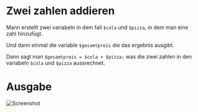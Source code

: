# Zwei zahlen addieren

Mann erstellt zwei variabeln in dem fall `$cola` und `$pizza`, in dem man eine zahl hinzufügt.

Und dann einmal die variable `$gesamtpreis` die das ergebnis ausgibt.

Dann sagt man `$gesamtpreis = $cola + $pizza;` was die zwei zahlen in den variabeln `$cola` und `$pizza` aussrechnet.

# Ausgabe 

![Screenshot](https://github.com/crydotsnake/php-lern-prozess/raw/master/img/screenshot.png?raw=true)